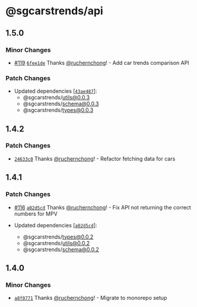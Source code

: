 # @sgcarstrends/api

## 1.5.0

### Minor Changes

- [#119](https://github.com/sgcarstrends/backend/pull/119) [`6fee1de`](https://github.com/sgcarstrends/backend/commit/6fee1de2e4c9716499dedd719d3c054f1e7866f0) Thanks [@ruchernchong](https://github.com/ruchernchong)! - Add car trends comparison API

### Patch Changes

- Updated dependencies [[`43ae487`](https://github.com/sgcarstrends/backend/commit/43ae4875699821fd1fc5b7001d7e36f6b9e25da2)]:
  - @sgcarstrends/utils@0.0.3
  - @sgcarstrends/schema@0.0.3
  - @sgcarstrends/types@0.0.3

## 1.4.2

### Patch Changes

- [`24633c0`](https://github.com/sgcarstrends/backend/commit/24633c0bb7a556284aeba155c3094312ea5144f8) Thanks [@ruchernchong](https://github.com/ruchernchong)! - Refactor fetching data for cars

## 1.4.1

### Patch Changes

- [#116](https://github.com/sgcarstrends/backend/pull/116) [`a02d5cd`](https://github.com/sgcarstrends/backend/commit/a02d5cda9d1fa4788413921848be2dd3146e2dfa) Thanks [@ruchernchong](https://github.com/ruchernchong)! - Fix API not returning the correct numbers for MPV

- Updated dependencies [[`a02d5cd`](https://github.com/sgcarstrends/backend/commit/a02d5cda9d1fa4788413921848be2dd3146e2dfa)]:
  - @sgcarstrends/types@0.0.2
  - @sgcarstrends/utils@0.0.2
  - @sgcarstrends/schema@0.0.2

## 1.4.0

### Minor Changes

- [`a8f0771`](https://github.com/sgcarstrends/backend/commit/a8f07710fa0fdbd58f9c20e0cf7b79d86afe8b0b) Thanks [@ruchernchong](https://github.com/ruchernchong)! - Migrate to monorepo setup

